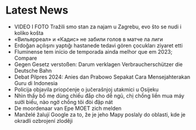 # Latest News
-  VIDEO I FOTO Tražili smo stan za najam u Zagrebu, evo što se nudi i koliko košta
-  «Вильярреал» и «Кадис» не забили голов в матче ла лиги
-  Erdoğan açılışını yaptığı hastanede tedavi gören çocukları ziyaret etti
-  Fluminense tem início de temporada ainda melhor que em 2023; Compare
-  Gegen Gesetz verstoßen: Darum verklagen Verbraucherschützer die Deutsche Bahn
-  Debat Pilpres 2024: Anies dan Prabowo Sepakat Cara Mensejahterakan Guru di Indonesia
-  Policija objavila priopćenje o jučerašnjoj utakmici u Osijeku
-  Nhìn thấy bố mẹ dùng chiếu đắp cho dễ ngủ, chị chồng liền mua máy sưởi biếu, nào ngờ chồng tôi đòi đập nát
-  De moordenaar van Epe MOET zich melden
-  Manželé žalují Google za to, že je jeho Mapy poslaly do oblasti, kde je okradli ozbrojení zloději
